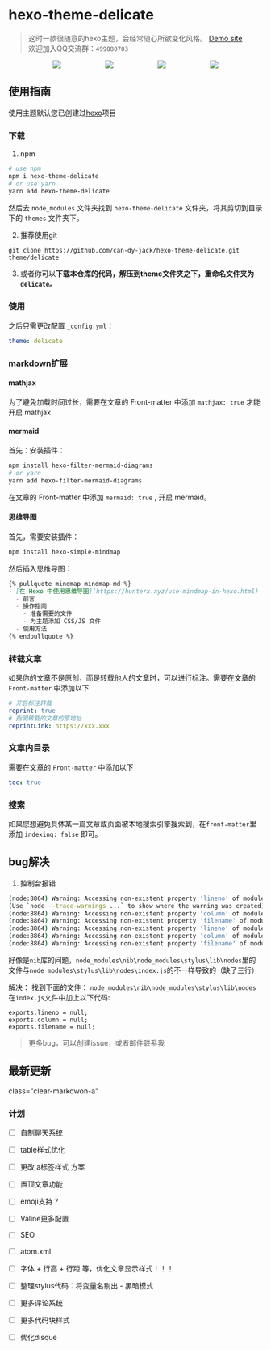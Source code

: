 # hexo-theme-delicate

> 这时一款很随意的hexo主题，会经常随心所欲变化风格。
> [Demo site](https://kartjim.top/delicate)  
> 欢迎加入QQ交流群：`499080703`

<div style="display:flex;justify-content: space-evenly;">
<a href="https://nodejs.org"><img src="https://img.shields.io/badge/node-%3E%3D10.9.0-blue"></a>
<a href="https://hexo.io"><img src="https://img.shields.io/badge/hexo-4.3.0-brightgreen"></a>
<a href="https://github.com/can-dy-jack/hexo-theme-delicate/blob/master/LICENSE"><img src="https://img.shields.io/badge/license-MIT-orange"></a>
<a href="https://github.com/can-dy-jack/hexo-theme-delicate"><img src="https://img.shields.io/badge/delicate-3-%23f8e5af"></a>
</div>

## 使用指南

使用主题默认您已创建过[hexo](https://hexo.io)项目

### 下载

1. npm

```bash
# use npm
npm i hexo-theme-delicate
# or use yarn
yarn add hexo-theme-delicate
```

然后去 `node_modules` 文件夹找到 `hexo-theme-delicate` 文件夹，将其剪切到目录下的 `themes` 文件夹下。

2. 推荐使用git

```git
git clone https://github.com/can-dy-jack/hexo-theme-delicate.git theme/delicate
```

3. 或者你可以**下载本仓库的代码，解压到theme文件夹之下，重命名文件夹为`delicate`。**

### 使用

之后只需更改配置 `_config.yml`：

```yml
theme: delicate
```
### markdown扩展

#### mathjax
为了避免加载时间过长，需要在文章的 Front-matter 中添加 `mathjax: true` 才能开启 mathjax

#### mermaid
首先：安装插件：
```bash
npm install hexo-filter-mermaid-diagrams
# or yarn
yarn add hexo-filter-mermaid-diagrams
```

在文章的 Front-matter 中添加 `mermaid: true` , 开启 mermaid。

#### 思维导图

首先，需要安装插件：

```bash
npm install hexo-simple-mindmap
```

然后插入思维导图：

```markdown
{% pullquote mindmap mindmap-md %}
- [在 Hexo 中使用思维导图](https://hunterx.xyz/use-mindmap-in-hexo.html)
  - 前言
  - 操作指南
    - 准备需要的文件
    - 为主题添加 CSS/JS 文件
  - 使用方法
{% endpullquote %}
```

### 转载文章
如果你的文章不是原创，而是转载他人的文章时，可以进行标注。需要在文章的 `Front-matter` 中添加以下
``` yml
# 开启标注转载
reprint: true
# 指明转载的文章的原地址
reprintLink: https://xxx.xxx
```

### 文章内目录

需要在文章的 `Front-matter` 中添加以下
```yml
toc: true
```
### 搜索

如果您想避免具体某一篇文章或页面被本地搜索引擎搜索到，在`front-matter`里添加 `indexing: false` 即可。

## bug解决

1. 控制台报错
```bash
(node:8864) Warning: Accessing non-existent property 'lineno' of module exports inside circular dependency
(Use `node --trace-warnings ...` to show where the warning was created)
(node:8864) Warning: Accessing non-existent property 'column' of module exports inside circular dependency
(node:8864) Warning: Accessing non-existent property 'filename' of module exports inside circular dependency
(node:8864) Warning: Accessing non-existent property 'lineno' of module exports inside circular dependency
(node:8864) Warning: Accessing non-existent property 'column' of module exports inside circular dependency
(node:8864) Warning: Accessing non-existent property 'filename' of module exports inside circular dependency
```
好像是`nib`库的问题，`node_modules\nib\node_modules\stylus\lib\nodes`里的文件与`node_modules\stylus\lib\nodes\index.js`的不一样导致的（缺了三行）

解决：
找到下面的文件：
`node_modules\nib\node_modules\stylus\lib\nodes`
在`index.js`文件中加上以下代码:
```
exports.lineno = null;
exports.column = null;
exports.filename = null;
```

> 更多bug，可以创建issue，或者邮件联系我

## 最新更新

 class="clear-markdwon-a"

### 计划

- [ ] 自制聊天系统
- [ ] table样式优化
- [ ] 更改 a标签样式 方案

- [ ] 置顶文章功能
- [ ] emoji支持？
- [ ] Valine更多配置
- [ ] SEO
- [ ] atom.xml
- [ ] 字体 + 行高 + 行距 等，优化文章显示样式！！！
- [ ] 整理stylus代码：将变量名剔出 - 黑暗模式

- [ ] 更多评论系统
- [ ] 更多代码块样式
- [ ] 优化disque


